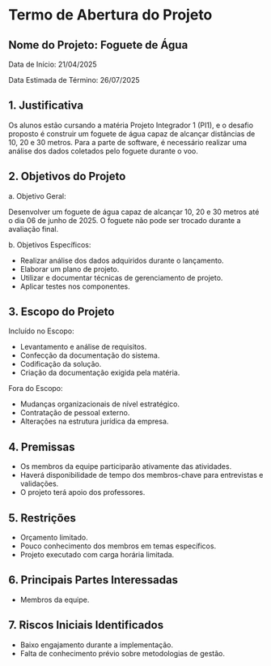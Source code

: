 # Termo de Abertura do Projeto

## Nome do Projeto: Foguete de Água

Data de Início: 21/04/2025

Data Estimada de Término: 26/07/2025

## 1. Justificativa

Os alunos estão cursando a matéria Projeto Integrador 1 (PI1), e o desafio proposto é construir um foguete de água capaz de alcançar distâncias de 10, 20 e 30 metros. Para a parte de software, é necessário realizar uma análise dos dados coletados pelo foguete durante o voo.

## 2. Objetivos do Projeto

a. Objetivo Geral:

Desenvolver um foguete de água capaz de alcançar 10, 20 e 30 metros até o dia 06 de junho de 2025. O foguete não pode ser trocado durante a avaliação final.

b. Objetivos Específicos:

- Realizar análise dos dados adquiridos durante o lançamento.
- Elaborar um plano de projeto.
- Utilizar e documentar técnicas de gerenciamento de projeto.
- Aplicar testes nos componentes.

## 3. Escopo do Projeto

Incluído no Escopo:

- Levantamento e análise de requisitos.
- Confecção da documentação do sistema.
- Codificação da solução.
- Criação da documentação exigida pela matéria.

Fora do Escopo:

- Mudanças organizacionais de nível estratégico.
- Contratação de pessoal externo.
- Alterações na estrutura jurídica da empresa.

## 4. Premissas

- Os membros da equipe participarão ativamente das atividades.
- Haverá disponibilidade de tempo dos membros-chave para entrevistas e validações.
- O projeto terá apoio dos professores.

## 5. Restrições

- Orçamento limitado.
- Pouco conhecimento dos membros em temas específicos.
- Projeto executado com carga horária limitada.

## 6. Principais Partes Interessadas

- Membros da equipe.

## 7. Riscos Iniciais Identificados

- Baixo engajamento durante a implementação.
- Falta de conhecimento prévio sobre metodologias de gestão.
